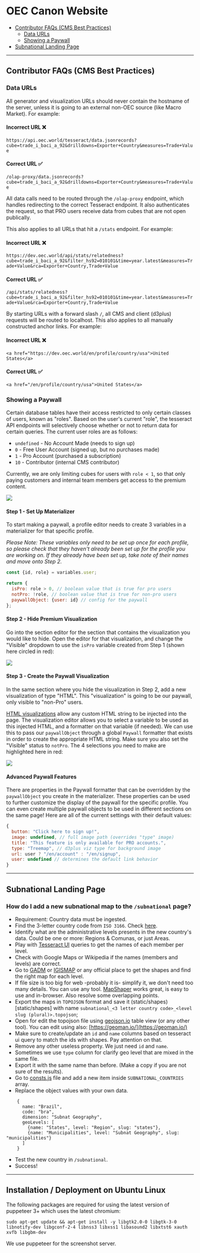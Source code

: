 # OEC Canon Website

* [Contributor FAQs (CMS Best Practices)](contributor-faqs-cms-best-practices)
  * [Data URLs](data-urls)
  * [Showing a Paywall](showing-a-paywall)
* [Subnational Landing Page](subnational-landing-page)

---

## Contributor FAQs (CMS Best Practices)

### Data URLs

All generator and visualization URLs should never contain the hostname of the server, unless it is going to an external non-OEC source (like Macro Market). For example:

#### Incorrect URL ❌
`https://api.oec.world/tesseract/data.jsonrecords?cube=trade_i_baci_a_92&drilldowns=Exporter+Country&measures=Trade+Value`

#### Correct URL ✅
`/olap-proxy/data.jsonrecords?cube=trade_i_baci_a_92&drilldowns=Exporter+Country&measures=Trade+Value`

All data calls need to be routed through the `/olap-proxy` endpoint, which handles redirecting to the correct Tesseract endpoint. It also authenticates the request, so that PRO users receive data from cubes that are not open publically.

This also applies to all URLs that hit a `/stats` endpoint. For example:

#### Incorrect URL ❌
`https://dev.oec.world/api/stats/relatedness?cube=trade_i_baci_a_92&filter_hs92=010101&time=year.latest&measures=Trade+Value&rca=Exporter+Country,Trade+Value`

#### Correct URL ✅
`/api/stats/relatedness?cube=trade_i_baci_a_92&filter_hs92=010101&time=year.latest&measures=Trade+Value&rca=Exporter+Country,Trade+Value`

By starting URLs with a forward slash `/`, all CMS and client (d3plus) requests will be routed to localhost. This also applies to all manually constructed anchor links. For example:

#### Incorrect URL ❌
`<a href="https://dev.oec.world/en/profile/country/usa">United States</a>`

#### Correct URL ✅
`<a href="/en/profile/country/usa">United States</a>`

### Showing a Paywall

Certain database tables have their access restricted to only certain classes of users, known as "roles". Based on the user's current "role", the tesseract API endpoints will selectively choose whether or not to return data for certain queries. The current user roles are as follows:
* `undefined` - No Account Made (needs to sign up)
* `0` - Free User Account (signed up, but no purchases made)
* `1` - Pro Account (purchased a subscription)
* `10` - Contributor (internal CMS contributor)

Currently, we are only limiting cubes for users with `role < 1`, so that only paying customers and internal team members get access to the premium content.

![](https://github.com/datawheel/oec-website/raw/canon-develop/docs/paywall-preview.png)

#### Step 1 - Set Up Materializer

To start making a paywall, a profile editor needs to create 3 variables in a materializer for that specific profile.

_Please Note: These variables only need to be set up once for each profile, so please check that they haven't already been set up for the profile you are working on. If they already have been set up, take note of their names and move onto Step 2._

```js
const {id, role} = variables.user;

return {
  isPro: role > 0, // boolean value that is true for pro users
  notPro: !role, // boolean value that is true for non-pro users
  paywallObject: {user: id} // config for the paywall
};
```

#### Step 2 - Hide Premium Visualization

Go into the section editor for the section that contains the visualization you would like to hide. Open the editor for that visualization, and change the "Visible" dropdown to use the `isPro` variable created from Step 1 (shown here circled in red):

![](https://github.com/datawheel/oec-website/raw/canon-develop/docs/paywall-hide.png)

#### Step 3 - Create the Paywall Visualization

In the same section where you hide the visualization in Step 2, add a new visualization of type "HTML". This "visualization" is going to be our paywall, only visible to "non-Pro" users.

[HTML visualizations](https://github.com/Datawheel/canon/tree/master/packages/cms#html-visualizations) allow any custom HTML string to be injected into the page. The visualization editor allows you to select a variable to be used as this injected HTML, and a formatter on that variable (if needed). We can use this to pass our `paywallObject` through a global `Paywall` formatter that exists in order to create the appropriate HTML string. Make sure you also set the "Visible" status to `notPro`. The 4 selections you need to make are highlighted here in red:

![](https://github.com/datawheel/oec-website/raw/canon-develop/docs/paywall-hide.png)

#### Advanced Paywall Features

There are properties in the Paywall formatter that can be overridden by the `paywallObject` you create in the materializer. These properties can be used to further customize the display of the paywall for the specific profile. You can even create multiple paywall objects to be used in different sections on the same page! Here are all of the current settings with their default values:

```js
{
  button: "Click here to sign up!",
  image: undefined, // full image path (overrides "type" image)
  title: "This feature is only available for PRO accounts.",
  type: "Treemap", // d3plus viz type for background image
  url: user ? "/en/account" : "/en/signup",
  user: undefined // determines the default link behavior
}
```

---

## Subnational Landing Page

### How do I add a new subnational map to the `/subnational` page?
- Requirement: Country data must be ingested.
- Find the 3-letter country code from `ISO 3166`. Check [here](https://www.iban.com/country-codes).
- Identify what are the administrative levels presents in the new country's data. Could be one or more: Regions & Comunas, or just Areas.
- Play with [Tesseract UI](https://api.oec.world/ui/) queries to get the names of each member per level.
- Check with Google Maps or Wikipedia if the names (members and levels) are correct.
- Go to [GADM](https://gadm.org/download_country_v3.html) or [IGISMAP](https://www.igismap.com/) or any official place to get the shapes and find the right map for each level.
- If file size is too big for web -probably it is- simplify it, we don't need too many details. You can use any tool. [MapShaper](https://mapshaper.org/) works great, is easy to use and in-browser. Also resolve some overlapping points.
- Export the maps in `TOPOJSON` format and save it (static/shapes)[static/shapes] with name `subnational_<3 letter country code>_<level slug (plural)>.topojson`;
- Open for edit the topojson file using [geojson.io](http://geojson.io/) table view (or any other tool). You can edit using also: [https://geoman.io/](https://geoman.io/)
- Make sure to create/update an `id` and  `name` columns based on tesseract ui query to match the ids with shapes. Pay attention on that.
- Remove any other useless property. We just need `id` and `name`.
- Sometimes we use `type` column for clarify geo level that are mixed in the same file.
- Export it with the same name than before. (Make a copy if you are not sure of the results).
- Go to [consts.js](app/helpers/consts.js) file and add a new item inside `SUBNATIONAL_COUNTRIES` array.
- Replace the object values with your own data.
```
    {
      name: "Brazil",
      code: "bra",
      dimension: "Subnat Geography",
      geoLevels: [
        {name: "States", level: "Region", slug: "states"},
        {name: "Municipalities", level: "Subnat Geography", slug: "municipalities"}
      ]
    }
```
- Test the new country in `/subnational`.
- Success!

---

## Installation / Deployment on Ubuntu Linux

The following packages are required for using the latest version of puppeteer 3+ which uses the latest chromium:

```
sudo apt-get update && apt-get install -y libgtk2.0-0 libgtk-3-0 libnotify-dev libgconf-2-4 libnss3 libxss1 libasound2 libxtst6 xauth xvfb libgbm-dev
```

We use puppeteer for the screenshot server.
